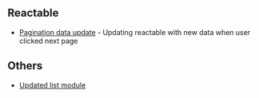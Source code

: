 

## Reactable

- [Pagination data update](https://github.com/ugurdar/shiny-extensions/tree/main/reactable-pagination) - Updating reactable with new data when user clicked next page


## Others 

- [Updated list module](https://github.com/ugurdar/shiny-extensions/tree/main/list-module)
